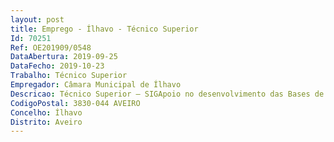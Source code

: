 ```yaml
--- 
layout: post
title: Emprego - Ílhavo - Técnico Superior
Id: 70251
Ref: OE201909/0548
DataAbertura: 2019-09-25
DataFecho: 2019-10-23
Trabalho: Técnico Superior
Empregador: Câmara Municipal de Ílhavo
Descricao: Técnico Superior – SIGApoio no desenvolvimento das Bases de Dados do sistema de informação geográfica do Município Apoiar nos processos de aquisição de Cartografia Integração da informação CAD em ambiente SIG decorrente do apoio aos trabalhos da Subunidade de Topografia, Cadastro e Património Elaboração de Cartografia Temática com recurso a análises espaciais (vector e raster), em permanente sentido de fiabilidade da informação  Aquisição de dados geográficos e posterior análise e correção em caso de necessidade Apoio na otimização de processos de fluxo de informação Desenvolvimento de aplicações em ambiente ESRI Manutenção dos conteúdos do Portal SIG Municipal.Utilizar software ESRI com máxima destreza na resposta aos pedidos das outras unidades orgânicas e Executivo 	Participar ativamente na construção, desenvolvimento e manutenção do SIG Municipal 
CodigoPostal: 3830-044 AVEIRO
Concelho: Ílhavo
Distrito: Aveiro
--- 
```

